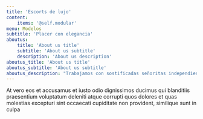 ```yaml
---
title: 'Escorts de lujo'
content:
    items: '@self.modular'
menu: Modelos
subtitle: 'Placer con elegancia'
aboutus:
    title: 'About us title'
    subtitle: 'About us subtitle'
    description: 'About us description'
aboutus_title: 'About us title'
aboutus_subtitle: 'About us subtitle'
aboutus_description: "Trabajamos con sostificadas señoritas independientes; en angecy moon brindamos mucha dedicación , y profesionalismo a lo que hacemos. El respeto y el trato cordial es indispensable. Llevamos años de experiencia , somos expertos en cumplir con las necesidades de nuestros clientes. Estamos siempre a su disposición. Eventos, despedidas de solteros, cenas, veladas, u otros. Siempre preparados para brindarle el mejor servicio posible.\n\nProhibido debería de ser no disfrutar de los pequeños placeres de la vida\" Agency Moon Alto standig"
---
```


At vero eos et accusamus et iusto odio dignissimos ducimus qui blanditiis praesentium voluptatum deleniti atque corrupti quos dolores et quas molestias excepturi sint occaecati cupiditate non provident, similique sunt in culpa